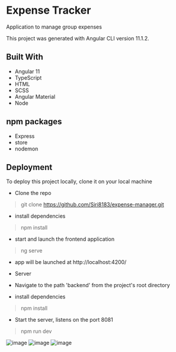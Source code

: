 # Expense Tracker 
Application to manage group expenses

This project was generated with Angular CLI version 11.1.2.

## Built With
* Angular 11
* TypeScript
* HTML
* SCSS
* Angular Material 
* Node

## npm packages
* Express
* store
* nodemon

 ## Deployment

 To deploy this project locally, clone it on your local machine

*	Clone the repo
> git clone https://github.com/Siri8183/expense-manager.git
* install dependencies
> npm install 
*  start and launch the frontend application
> ng serve 
* app will be launched at http://localhost:4200/

* Server
* Navigate to the path 'backend' from the project's root directory
* install dependencies
> npm install 
* Start the server, listens on the port 8081
> npm run dev 

![image](https://user-images.githubusercontent.com/10591154/115353173-12920a00-a16d-11eb-863e-814c0d6a4b10.png)
![image](https://user-images.githubusercontent.com/10591154/115353238-22a9e980-a16d-11eb-9af5-f357cb2e9e9c.png)
![image](https://user-images.githubusercontent.com/10591154/115353123-0148fd80-a16d-11eb-9a60-e2c2d6cfed73.png)

